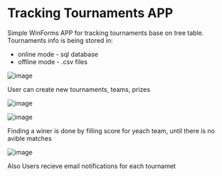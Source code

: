 # Tracking Tournaments APP

Simple WinForms APP for tracking tournaments base on tree table.
Tournaments info is being stored in:
* online mode - sql database
* offline mode - .csv files

![image](https://github.com/Spinny149/TournamentTracker/assets/91791583/8cb54d0b-da2d-4f97-a0be-e45def7b2857)

User can create new tournaments, teams, prizes

![image](https://github.com/Spinny149/TournamentTracker/assets/91791583/f1f22302-5b3c-4b72-a7ed-38fe69f9d944)

![image](https://github.com/Spinny149/TournamentTracker/assets/91791583/31cfd357-84d5-4288-95ac-784e094e5a3e)

Finding a winer is done by filling score for yeach team, until there is no avible matches

![image](https://github.com/Spinny149/TournamentTracker/assets/91791583/c8601f36-8468-4d92-8059-0abc1299420c)

Also Users recieve email notifications for each tournamet
